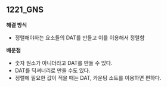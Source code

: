 ## 1221_GNS

**해결 방식**

- 정렬해야하는 요소들의 DAT를 만들고 이를 이용해서 정렬함



**배운점**

- 숫자 원소가 아니더라고 DAT를 만들 수 있다.
- DAT를 딕셔너리로 만들 수도 있다.
- 정렬에 필요한 값이 적을 때는 DAT, 카운팅 소트를 이용하면 편하다.